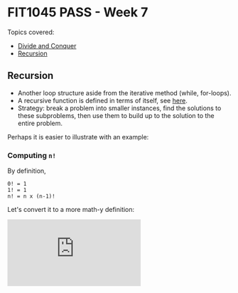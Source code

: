 # FIT1045 PASS - Week 7


Topics covered:

* [Divide and Conquer](#divide-and-conquer)
* [Recursion](#recursion)


## Recursion

* Another loop structure aside from the iterative method (while, for-loops).
* A recursive function is defined in terms of itself, see [here](#computing-n!).
* Strategy: break a problem into smaller instances, find the solutions to these subproblems, then use them to build up to the solution to the entire problem.


Perhaps it is easier to illustrate with an example:


### Computing `n!`

By definition,

```
0! = 1
1! = 1
n! = n x (n-1)!
```

Let's convert it to a more math-y definition:

![equation](https://latex.codecogs.com/png.latex?%5Cbg_white%20n%21%20%3D%20%5Cbegin%7Bcases%7D%201%20%26%20%5Ctext%7B%2C%20if%20n%20%3D%200%20or%20n%20%3D%201%2C%7D%20%5C%5C%20n%20%5Ccdot%20%28n-1%29%21%20%26%20%5Ctext%7B%2C%20otherwise.%7D%20%5Cend%7Bcases%7D)

